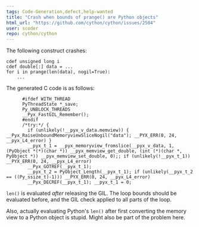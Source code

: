 ```yaml
---
tags: Code-Generation,defect,help-wanted
title: "Crash when bounds of prange() are Python objects"
html_url: "https://github.com/cython/cython/issues/2504"
user: scoder
repo: cython/cython
---
```


The following construct crashes:
```cython
cdef unsigned long i
cdef double[:] data = ...
for i in prange(len(data), nogil=True):
    ...
```
The generated C code is as follows:
```
      #ifdef WITH_THREAD
      PyThreadState *_save;
      Py_UNBLOCK_THREADS
      __Pyx_FastGIL_Remember();
      #endif
      /*try:*/ {
        if (unlikely(!__pyx_v_data.memview)) { __Pyx_RaiseUnboundMemoryviewSliceNogil("data"); __PYX_ERR(0, 24, __pyx_L4_error) }
        __pyx_t_1 = __pyx_memoryview_fromslice(__pyx_v_data, 1, (PyObject *(*)(char *)) __pyx_memview_get_double, (int (*)(char *, PyObject *)) __pyx_memview_set_double, 0);; if (unlikely(!__pyx_t_1)) __PYX_ERR(0, 24, __pyx_L4_error)
        __Pyx_GOTREF(__pyx_t_1);
        __pyx_t_2 = PyObject_Length(__pyx_t_1); if (unlikely(__pyx_t_2 == ((Py_ssize_t)-1))) __PYX_ERR(0, 24, __pyx_L4_error)
        __Pyx_DECREF(__pyx_t_1); __pyx_t_1 = 0;
```
`len()` is evaluated _after_ releasing the GIL. The loop bounds should be evaluated before, and the GIL check applied to all parts of the loop.

Also, actually evaluating Python's `len()` after first converting the memory view to a Python object is stupid. Might also be part of the problem here.